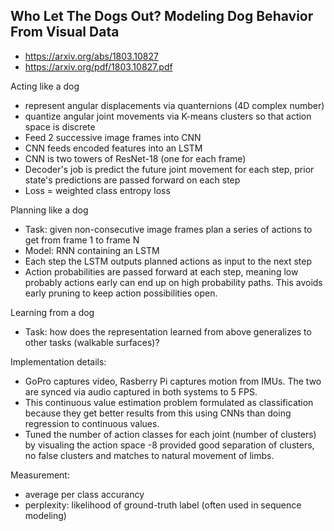 ## Who Let The Dogs Out? Modeling Dog Behavior From Visual Data

* https://arxiv.org/abs/1803.10827
* https://arxiv.org/pdf/1803.10827.pdf

Acting like a dog
* represent angular displacements via quanternions (4D complex number)
* quantize angular joint movements via K-means clusters so that action space is discrete
* Feed 2 successive image frames into CNN
* CNN feeds encoded features into an LSTM
* CNN is two towers of ResNet-18 (one for each frame)
* Decoder's job is predict the future joint movement for each step, prior state's predictions are passed forward on each step
* Loss = weighted class entropy loss

Planning like a dog
* Task: given non-consecutive image frames plan a series of actions to get from frame 1 to frame N
* Model: RNN containing an LSTM
* Each step the LSTM outputs planned actions as input to the next step
* Action probabilities are passed forward at each step, meaning low probably actions early can end up on high probability paths. This avoids early pruning to keep action possibilities open.

Learning from a dog
* Task: how does the representation learned from above generalizes to other tasks (walkable surfaces)?

Implementation details:
* GoPro captures video, Rasberry Pi captures motion from IMUs. The two are synced via audio captured in both systems to 5 FPS.
* This continuous value estimation problem formulated as classification because they get better results from this using CNNs than doing regression to continuous values.
 * Tuned the number of action classes for each joint (number of clusters) by visualing the action space -8 provided good separation of clusters, no false clusters and matches to natural movement of limbs.

Measurement:
* average per class accurancy
* perplexity: likelihood of ground-truth label (often used in sequence modeling)
